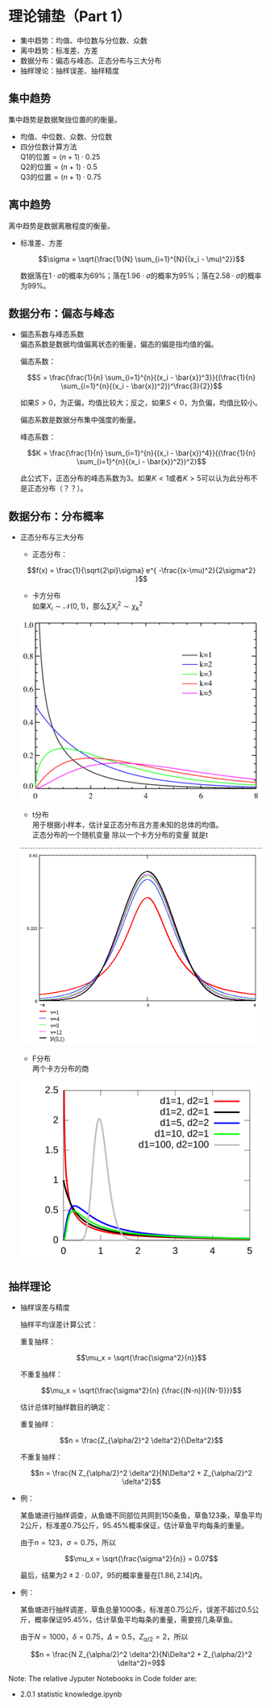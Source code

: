 # 理论铺垫（Part 1）
- 集中趋势：均值、中位数与分位数、众数
- 离中趋势：标准差、方差
- 数据分布：偏态与峰态、正态分布与三大分布
- 抽样理论：抽样误差、抽样精度

## 集中趋势
集中趋势是数据聚拢位置的的衡量。
- 均值、中位数、众数、分位数
- 四分位数计算方法</br>
    Q1的位置$=(n+1) \cdot 0.25$</br>
    Q2的位置$=(n+1) \cdot 0.5$</br>
    Q3的位置$=(n+1) \cdot 0.75$

## 离中趋势
离中趋势是数据离散程度的衡量。
- 标准差、方差

    $$\sigma = \sqrt{\frac{1}{N} \sum_{i=1}^{N}{(x_i - \mu)^2}}$$

    数据落在$1 \cdot \sigma$的概率为$69\%$；落在$1.96 \cdot \sigma$的概率为$95\%$；落在$2.58 \cdot \sigma$的概率为$99\%$。

## 数据分布：偏态与峰态
- 偏态系数与峰态系数</br>
    偏态系数是数据均值偏离状态的衡量，偏态的偏是指均值的偏。

    偏态系数：

    $$S = \frac{\frac{1}{n} \sum_{i=1}^{n}{(x_i - \bar{x})^3}}{(\frac{1}{n} \sum_{i=1}^{n}{(x_i - \bar{x})^2})^\frac{3}{2}}$$

    如果$S>0$，为正偏，均值比较大；反之，如果$S<0$，为负偏，均值比较小。

    偏态系数是数据分布集中强度的衡量。

    峰态系数：

    $$K = \frac{\frac{1}{n} \sum_{i=1}^{n}{(x_i - \bar{x})^4}}{(\frac{1}{n} \sum_{i=1}^{n}{(x_i - \bar{x})^2})^2}$$

    此公式下，正态分布的峰态系数为3。如果$K<1$或者$K>5$可以认为此分布不是正态分布（？？）。

## 数据分布：分布概率
- 正态分布与三大分布
    - 正态分布：

    $$f(x) = \frac{1}{\sqrt{2\pi}\sigma} e^{ -\frac{(x-\mu)^2}{2\sigma^2} }$$

    - 卡方分布</br>
    如果$X_i \sim \mathcal{N}(0,1)$，那么$\sum{X_i^2} \sim \chi_k^2$
    
    ![Chi-square distribution](img/Chi-square_distributionPDF.png)

    - t分布</br>
    用于根据小样本，估计呈正态分布且方差未知的总体的均值。</br>
    正态分布的一个随机变量 除以一个卡方分布的变量 就是t

    ![T-student distribution](img/TStudent.png)

    - F分布</br>
    两个卡方分布的商

    ![F distribution](img/F-distribution_pdf.svg)

## 抽样理论
- 抽样误差与精度
    
    抽样平均误差计算公式：

    重复抽样：

    $$\mu_x = \sqrt{\frac{\sigma^2}{n}}$$

    不重复抽样：

    $$\mu_x = \sqrt{\frac{\sigma^2}{n} {\frac{(N-n)}{(N-1)}}}$$

    估计总体时抽样数目的确定：

    重复抽样：

    $$n = \frac{Z_{\alpha/2}^2 \delta^2}{\Delta^2}$$

    不重复抽样：

    $$n = \frac{N Z_{\alpha/2}^2 \delta^2}{N\Delta^2 + Z_{\alpha/2}^2 \delta^2}$$

- 例：

    某鱼塘进行抽样调查，从鱼塘不同部位共网到150条鱼，草鱼123条，草鱼平均2公斤，标准差0.75公斤，95.45%概率保证，估计草鱼平均每条的重量。

    由于$n=123$，$\sigma=0.75$，所以

    $$\mu_x = \sqrt{\frac{\sigma^2}{n}} = 0.07$$

    最后，结果为$2 \pm 2 \cdot 0.07$，$95%$的概率重量在$[1.86, 2.14]$内。

- 例：

    某鱼塘进行抽样调差，草鱼总量1000条，标准差0.75公斤，误差不超过0.5公斤，概率保证95.45%，估计草鱼平均每条的重量，需要捞几条草鱼。

    由于$N=1000$，$\delta=0.75$，$\Delta=0.5$，$Z_{\alpha/2}=2$，所以

    $$n = \frac{N Z_{\alpha/2}^2 \delta^2}{N\Delta^2 + Z_{\alpha/2}^2 \delta^2}=9$$

Note:
The relative Jyputer Notebooks in Code folder are:
- 2.0.1 statistic knowledge.ipynb
